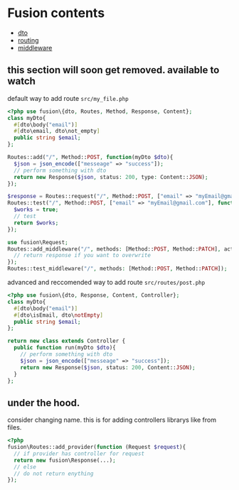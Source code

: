 # Fusion contents
- [dto](./dto/README.md)
- [routing](./controller/README.md)
- [middleware](./middleware/README.md)


























## this section will soon get removed. available to watch

default way to add route
`src/my_file.php`
```php
<?php use fusion\{dto, Routes, Method, Response, Content};
class myDto{
  #[dto\body("email")]
  #[dto\email, dto\not_empty]
  public string $email;
};

Routes::add("/", Method::POST, function(myDto $dto){
  $json = json_encode(["messeage" => "success"]);
  // perform something with dto
  return new Response($json, status: 200, type: Content::JSON);
});

$response = Routes::request("/", Method::POST, ["email" => "myEmail@gmail.com"]); // this is idea how use controller later (to remove)
Routes::test("/", Method::POST, ["email" => "myEmail@gmail.com"], function($response){
  $works = true;
  // test
  return $works;
});

use fusion\Request;
Routes::add_middleware("/", methods: [Method::POST, Method::PATCH], action: function(myDto $request){
  // return response if you want to overwrite
});
Routes::test_middleware("/", methods: [Method::POST, Method::PATCH]);
```

advanced and reccomended way to add route
`src/routes/post.php`
```php
<?php use fusion\{dto, Response, Content, Controller};
class myDto{
  #[dto\body("email")]
  #[dto\isEmail, dto\notEmpty]
  public string $email;
};

return new class extends Controller {
  public function run(myDto $dto){
    // perform something with dto
    $json = json_encode(["messeage" => "success"]);
    return new Response($json, status: 200, Content::JSON);
  }
};
```

## under the hood.
consider changing name. this is for adding controllers librarys like from files.
```php
<?php
fusion\Routes::add_provider(function (Request $request){
  // if provider has controller for request 
  return new fusion\Response(...);
  // else
  // do not return enything
});
```